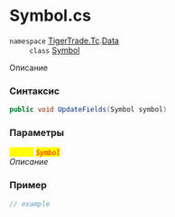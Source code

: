 
# Symbol.cs
`namespace` [TigerTrade.Tc](../../../../TigerTrade.Tc.md).[Data](../../../../TigerTrade.Tc/Data.md)  
&nbsp;&nbsp;&nbsp;&nbsp;&nbsp;&nbsp;&nbsp;&nbsp;&nbsp;`class` [Symbol](../../Symbol.cs.md)

Описание

### Синтаксис
```csharp
public void UpdateFields(Symbol symbol)
```
### Параметры  
<mark style="color:yellow;">`symbol`</mark> <mark style="color:red;">*`Symbol`*</mark>  
 *Описание*  
  


### Пример  
```csharp
// example
```
                    
                    